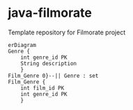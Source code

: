 # java-filmorate
Template repository for Filmorate project

```mermaid
erDiagram
Genre {
    int genre_id PK
    String description
    }
Film_Genre 0}--|| Genre : set
Film_Genre {
    int film_id PK
    int genre_id PK
    }
```